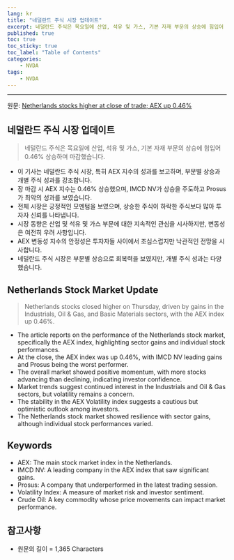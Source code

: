 ```yaml
---
lang: kr
title: "네덜란드 주식 시장 업데이트"
excerpt: 네덜란드 주식은 목요일에 산업, 석유 및 가스, 기본 자재 부문의 상승에 힘입어 0.46% 상승하며 마감했습니다.
published: true
toc: true
toc_sticky: true
toc_label: "Table of Contents"
categories:
    - NVDA
tags:
    - NVDA
---
```


---

  원문: [Netherlands stocks higher at close of trade; AEX up 0.46%](https://www.investing.com/news/stock-market-news/netherlands-stocks-higher-at-close-of-trade-aex-up-046-3789167)

## 네덜란드 주식 시장 업데이트

> 네덜란드 주식은 목요일에 산업, 석유 및 가스, 기본 자재 부문의 상승에 힘입어 0.46% 상승하며 마감했습니다.


- 이 기사는 네덜란드 주식 시장, 특히 AEX 지수의 성과를 보고하며, 부문별 상승과 개별 주식 성과를 강조합니다.
- 장 마감 시 AEX 지수는 0.46% 상승했으며, IMCD NV가 상승을 주도하고 Prosus가 최악의 성과를 보였습니다.
- 전체 시장은 긍정적인 모멘텀을 보였으며, 상승한 주식이 하락한 주식보다 많아 투자자 신뢰를 나타냅니다.
- 시장 동향은 산업 및 석유 및 가스 부문에 대한 지속적인 관심을 시사하지만, 변동성은 여전히 우려 사항입니다.
- AEX 변동성 지수의 안정성은 투자자들 사이에서 조심스럽지만 낙관적인 전망을 시사합니다.
- 네덜란드 주식 시장은 부문별 상승으로 회복력을 보였지만, 개별 주식 성과는 다양했습니다.

## Netherlands Stock Market Update

> Netherlands stocks closed higher on Thursday, driven by gains in the Industrials, Oil & Gas, and Basic Materials sectors, with the AEX index up 0.46%.


- The article reports on the performance of the Netherlands stock market, specifically the AEX index, highlighting sector gains and individual stock performances.
- At the close, the AEX index was up 0.46%, with IMCD NV leading gains and Prosus being the worst performer.
- The overall market showed positive momentum, with more stocks advancing than declining, indicating investor confidence.
- Market trends suggest continued interest in the Industrials and Oil & Gas sectors, but volatility remains a concern.
- The stability in the AEX Volatility index suggests a cautious but optimistic outlook among investors.
- The Netherlands stock market showed resilience with sector gains, although individual stock performances varied.

## Keywords

- AEX: The main stock market index in the Netherlands.
- IMCD NV: A leading company in the AEX index that saw significant gains.
- Prosus: A company that underperformed in the latest trading session.
- Volatility Index: A measure of market risk and investor sentiment.
- Crude Oil: A key commodity whose price movements can impact market performance.

## 참고사항

- 원문의 길이 = 1,365 Characters

